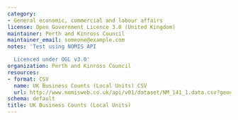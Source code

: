 ```yaml
---
category:
- General economic, commercial and labour affairs
license: Open Government Licence 3.0 (United Kingdom)
maintainer: Perth and Kinross Council
maintainer_email: someone@example.com
notes: 'Test using NOMIS API

  Licenced under OGL v3.0'
organization: Perth and Kinross Council
resources:
- format: CSV
  name: UK Business Counts (Local Units) CSV
  url: http://www.nomisweb.co.uk/api/v01/dataset/NM_141_1.data.csv?geography=973079520,973079539,973079516,973079540...973079542,973079522,973079525,973079532,973079517,973079538,973079518,973079519,973079536,973079533,973079521,973079535,973079528,973079537,973079513,973079527,973079544,973079514,973079523,973079530,973079515,973079531,973079529,973079545,973079512,973079546,973079534,973079543,973079524,973079526&date=latest&industry=37748736&employment_sizeband=0,10,20,30,40&legal_status=0,10,20&measures=20100&select=date_name,geography_name,geography_code,employment_sizeband_name,legal_status_name,obs_value
schema: default
title: UK Business Counts (Local Units)
---
```

